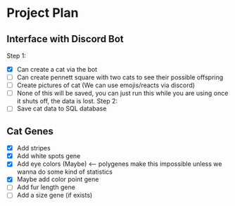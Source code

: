 # Project Plan

## Interface with Discord Bot
Step 1:
- [X] Can create a cat via the bot
- [ ] Can create pennett square with two cats to see their possible offspring
- [ ]  Create pictures of cat (We can use emojis/reacts via discord)
- [ ]  None of this will be saved, you can just run this while you are using once it shuts off, the data is lost.
Step 2:
- [ ]  Save cat data to SQL database

## Cat Genes
- [X] Add stripes
-  [X]  Add white spots gene
-  [X]  Add eye colors (Maybe) <-- polygenes make this impossible unless we wanna do some kind of statistics
-  [X]  Maybe add color point gene
- [ ] Add fur length gene
- [ ] Add a size gene (if exists)
